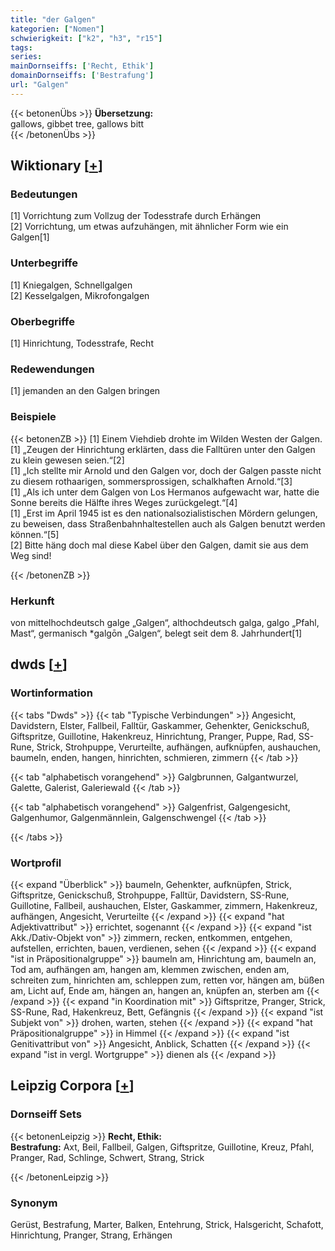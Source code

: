 ```yaml
---
title: "der Galgen"
kategorien: ["Nomen"]
schwierigkeit: ["k2", "h3", "r15"]
tags:
series:
mainDornseiffs: ['Recht, Ethik']
domainDornseiffs: ['Bestrafung']
url: "Galgen"
---
```


{{< betonenÜbs >}}
**Übersetzung:**  
gallows, gibbet tree, gallows bitt  
{{< /betonenÜbs >}}

## Wiktionary [[+](https://de.wiktionary.org/wiki/Galgen)]

### Bedeutungen
[1] Vorrichtung zum Vollzug der Todesstrafe durch Erhängen  
[2] Vorrichtung, um etwas aufzuhängen, mit ähnlicher Form wie ein Galgen[1]  

### Unterbegriffe
[1] Kniegalgen, Schnellgalgen  
[2] Kesselgalgen, Mikrofongalgen  

### Oberbegriffe
[1] Hinrichtung, Todesstrafe, Recht  

### Redewendungen
[1] jemanden an den Galgen bringen  

### Beispiele
{{< betonenZB >}}
[1] Einem Viehdieb drohte im Wilden Westen der Galgen.  
[1] „Zeugen der Hinrichtung erklärten, dass die Falltüren unter den Galgen zu klein gewesen seien.“[2]  
[1] „Ich stellte mir Arnold und den Galgen vor, doch der Galgen passte nicht zu diesem rothaarigen, sommersprossigen, schalkhaften Arnold.“[3]  
[1] „Als ich unter dem Galgen von Los Hermanos aufgewacht war, hatte die Sonne bereits die Hälfte ihres Weges zurückgelegt.“[4]  
[1] „Erst im April 1945 ist es den nationalsozialistischen Mördern gelungen, zu beweisen, dass Straßenbahnhaltestellen auch als Galgen benutzt werden können.“[5]  
[2] Bitte häng doch mal diese Kabel über den Galgen, damit sie aus dem Weg sind!  

{{< /betonenZB >}}
### Herkunft
von mittelhochdeutsch galge „Galgen“, althochdeutsch galga, galgo „Pfahl, Mast“, germanisch *galgōn „Galgen“, belegt seit dem 8. Jahrhundert[1]  



## dwds [[+](https://www.dwds.de/wb/Galgen)]

### Wortinformation
{{< tabs "Dwds" >}}
{{< tab "Typische Verbindungen" >}}
Angesicht, Davidstern, Elster, Fallbeil, Falltür, Gaskammer, Gehenkter, Genickschuß, Giftspritze, Guillotine, Hakenkreuz, Hinrichtung, Pranger, Puppe, Rad, SS-Rune, Strick, Strohpuppe, Verurteilte, aufhängen, aufknüpfen, aushauchen, baumeln, enden, hangen, hinrichten, schmieren, zimmern
{{< /tab >}}

{{< tab "alphabetisch vorangehend" >}}
Galgbrunnen, Galgantwurzel, Galette, Galerist, Galeriewald
{{< /tab >}}

{{< tab "alphabetisch vorangehend" >}}
Galgenfrist, Galgengesicht, Galgenhumor, Galgenmännlein, Galgenschwengel
{{< /tab >}}

{{< /tabs >}}

### Wortprofil
{{< expand "Überblick" >}} baumeln, Gehenkter, aufknüpfen, Strick, Giftspritze, Genickschuß, Strohpuppe, Falltür, Davidstern, SS-Rune, Guillotine, Fallbeil, aushauchen, Elster, Gaskammer, zimmern, Hakenkreuz, aufhängen, Angesicht, Verurteilte {{< /expand >}}
{{< expand "hat Adjektivattribut" >}} errichtet, sogenannt {{< /expand >}}
{{< expand "ist Akk./Dativ-Objekt von" >}} zimmern, recken, entkommen, entgehen, aufstellen, errichten, bauen, verdienen, sehen {{< /expand >}}
{{< expand "ist in Präpositionalgruppe" >}} baumeln am, Hinrichtung am, baumeln an, Tod am, aufhängen am, hangen am, klemmen zwischen, enden am, schreiten zum, hinrichten am, schleppen zum, retten vor, hängen am, büßen am, Licht auf, Ende am, hängen an, hangen an, knüpfen an, sterben am {{< /expand >}}
{{< expand "in Koordination mit" >}} Giftspritze, Pranger, Strick, SS-Rune, Rad, Hakenkreuz, Bett, Gefängnis {{< /expand >}}
{{< expand "ist Subjekt von" >}} drohen, warten, stehen {{< /expand >}}
{{< expand "hat Präpositionalgruppe" >}} in Himmel {{< /expand >}}
{{< expand "ist Genitivattribut von" >}} Angesicht, Anblick, Schatten {{< /expand >}}
{{< expand "ist in vergl. Wortgruppe" >}} dienen als {{< /expand >}}

## Leipzig Corpora [[+](https://corpora.uni-leipzig.de/en/res?word=Galgen&corpusId=deu_newscrawl-public_2018)]

### Dornseiff Sets
{{< betonenLeipzig >}}
**Recht, Ethik:**  
**Bestrafung:** Axt, Beil, Fallbeil, Galgen, Giftspritze, Guillotine, Kreuz, Pfahl, Pranger, Rad, Schlinge, Schwert, Strang, Strick  

{{< /betonenLeipzig >}}

### Synonym
Gerüst, Bestrafung, Marter, Balken, Entehrung, Strick, Halsgericht, Schafott, Hinrichtung, Pranger, Strang, Erhängen

